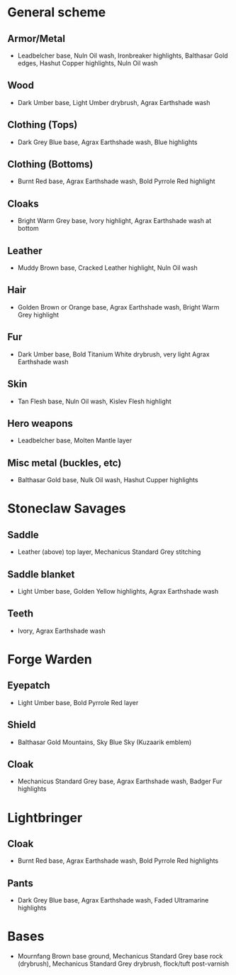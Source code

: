 # General scheme
## Armor/Metal 
- Leadbelcher base, Nuln Oil wash, Ironbreaker highlights, Balthasar Gold edges, Hashut Copper highlights, Nuln Oil wash
## Wood 
- Dark Umber base, Light Umber drybrush, Agrax Earthshade wash
## Clothing (Tops) 
- Dark Grey Blue base, Agrax Earthshade wash, Blue highlights
## Clothing (Bottoms) 
- Burnt Red base, Agrax Earthshade wash, Bold Pyrrole Red highlight
## Cloaks 
- Bright Warm Grey base, Ivory highlight, Agrax Earthshade wash at bottom
## Leather 
- Muddy Brown base, Cracked Leather highlight, Nuln Oil wash
## Hair 
- Golden Brown or Orange base, Agrax Earthshade wash, Bright Warm Grey highlight
## Fur 
- Dark Umber base, Bold Titanium White drybrush, very light Agrax Earthshade wash
## Skin 
- Tan Flesh base, Nuln Oil wash, Kislev Flesh highlight
## Hero weapons 
- Leadbelcher base, Molten Mantle layer
## Misc metal (buckles, etc) 
- Balthasar Gold base, Nulk Oil wash, Hashut Cupper highlights

# Stoneclaw Savages
## Saddle 
- Leather (above) top layer, Mechanicus Standard Grey stitching
## Saddle blanket 
- Light Umber base, Golden Yellow highlights, Agrax Earthshade wash
## Teeth 
- Ivory, Agrax Earthshade wash

# Forge Warden
## Eyepatch
- Light Umber base, Bold Pyrrole Red layer
## Shield 
- Balthasar Gold Mountains, Sky Blue Sky (Kuzaarik emblem)
## Cloak 
- Mechanicus Standard Grey base, Agrax Earthshade wash, Badger Fur highlights

# Lightbringer
## Cloak 
- Burnt Red base, Agrax Earthshade wash, Bold Pyrrole Red highlights
## Pants 
- Dark Grey Blue base, Agrax Earthshade wash, Faded Ultramarine highlights

# Bases 
- Mournfang Brown base ground, Mechanicus Standard Grey base rock (drybrush), Mechanicus Standard Grey drybrush, flock/tuft post-varnish 

